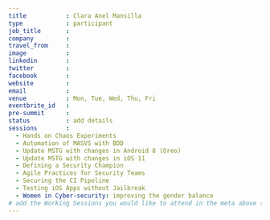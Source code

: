 ```yaml
---
title           : Clara Anel Mansilla
type            : participant
job_title       :
company         :
travel_from     :
image           :
linkedin        :
twitter         :
facebook        :
website         :
email           :
venue           : Mon, Tue, Wed, Thu, Fri
eventbrite_id   :
pre-summit      :
status          : add details
sessions        : 
  - Hands on Chaos Experiments
  - Automation of MASVS with BDD
  - Update MSTG with changes in Android 8 (Oreo)
  - Update MSTG with changes in iOS 11
  - Defining a Security Champion
  - Agile Practices for Security Teams
  - Securing the CI Pipeline
  - Testing iOS Apps without Jailbreak
  - Women in Cyber-security: improving the gender balance
# add the Working Sessions you would like to attend in the meta above (use the session's title) e.g. sessions (one per line): -Security Playbooks Diagrams -Hackathon Daily Sessions
---
```


<!-- put more details about participant here -->
